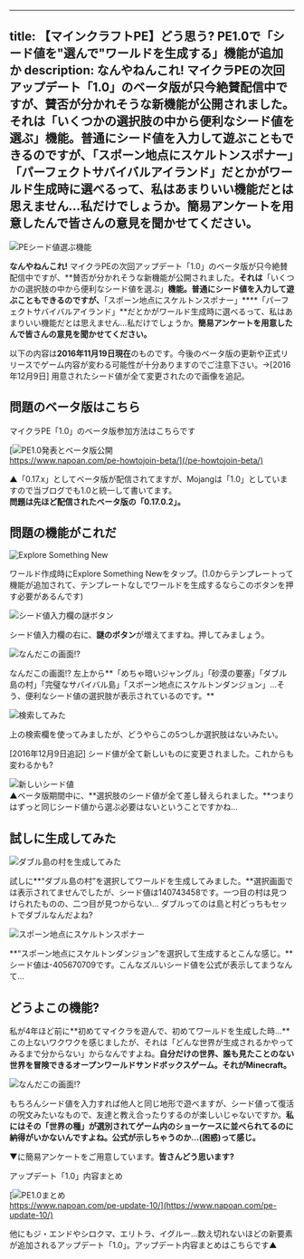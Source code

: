 
---
title: 【マインクラフトPE】どう思う? PE1.0で「シード値を"選んで"ワールドを生成する」機能が追加か
description: なんやねんこれ! マイクラPEの次回アップデート「1.0」のベータ版が只今絶賛配信中ですが、賛否が分かれそうな新機能が公開されました。それは「いくつかの選択肢の中から便利なシード値を選ぶ」機能。普通にシード値を入力して遊ぶこともできるのですが、「スポーン地点にスケルトンスポナー」「パーフェクトサバイバルアイランド」だとかがワールド生成時に選べるって、私はあまりいい機能だとは思えません…私だけでしょうか。簡易アンケートを用意したんで皆さんの意見を聞かせてください。
---

![PEシード値選ぶ機能](https://cdn-ak.f.st-hatena.com/images/fotolife/s/sasigume/20210208/20210208105003.png)

**なんやねんこれ!** マイクラPEの次回アップデート「1.0」のベータ版が只今絶賛配信中ですが、**賛否が分かれそうな新機能が公開されました。**それは**「いくつかの選択肢の中から便利なシード値を選ぶ」**機能。普通にシード値を入力して遊ぶこともできるのですが、**「スポーン地点にスケルトンスポナー」****「パーフェクトサバイバルアイランド」**だとかがワールド生成時に選べるって、私はあまりいい機能だとは思えません…私だけでしょうか。**簡易アンケートを用意したんで皆さんの意見を聞かせてください。**

以下の内容は**2016年11月19日現在**のものです。今後のベータ版の更新や正式リリースでゲーム内容が変わる可能性が十分ありますのでご注意下さい。→\[2016年12月9日\] 用意されたシード値が全て変更されたので画像を追記。

## 問題のベータ版はこちら

マイクラPE「1.0」のベータ版参加方法はこちらです

[![PE1.0発表とベータ版公開](https://cdn-ak.f.st-hatena.com/images/fotolife/s/sasigume/20210208/20210208102547.png)  
https://www.napoan.com/pe-howtojoin-beta/](/pe-howtojoin-beta/)

▲「0.17.x」としてベータ版が配信されてますが、Mojangは「1.0」としていますので当ブログでも1.0と統一して書いてます。  
**問題は先ほど配信されたベータ版の「0.17.0.2」。**

## 問題の機能がこれだ

![Explore Something New](https://cdn-ak.f.st-hatena.com/images/fotolife/s/sasigume/20210208/20210208122746.png)

ワールド作成時にExplore Something Newをタップ。(1.0からテンプレートって機能が追加されて、テンプレートなしでワールドを生成するならこのボタンを押す必要があるんです)

![シード値入力欄の謎ボタン](https://cdn-ak.f.st-hatena.com/images/fotolife/s/sasigume/20210208/20210208122716.png)

シード値入力欄の右に、**謎のボタン**が増えてますね。押してみましょう。

![なんだこの画面!?](https://cdn-ak.f.st-hatena.com/images/fotolife/s/sasigume/20210208/20210208112819.png)

なんだこの画面!? 左上から**「めちゃ暗いジャングル」「砂漠の要塞」「ダブル島の村」「完璧なサバイバル島」「スポーン地点にスケルトンダンジョン」…そう、便利なシード値の選択肢が表示されているのです。**

![検索してみた](https://cdn-ak.f.st-hatena.com/images/fotolife/s/sasigume/20210208/20210208112825.png)

上の検索欄を使ってみましたが、どうやらこの5つしか選択肢はないみたい。

\[2016年12月9日追記\] シード値が全て新しいものに変更されました。これからも変わるかも?

![新しいシード値](https://cdn-ak.f.st-hatena.com/images/fotolife/s/sasigume/20210208/20210208112828.png)  
▲ベータ版期間中に、**選択肢のシード値が全て差し替えられました。**つまりはずっと同じシード値から選ぶ必要はないということですかね…

## 試しに生成してみた

![ダブル島の村を生成してみた](https://cdn-ak.f.st-hatena.com/images/fotolife/s/sasigume/20210208/20210208091119.png)

試しに**“ダブル島の村”を選択してワールドを生成してみました。**選択画面では表示されてませんでしたが、シード値は140743458です。一つ目の村は見つけられたものの、二つ目が見つからない… ダブルってのは島と村どっちもセットでダブルなんだよね?

![スポーン地点にスケルトンスポナー](https://cdn-ak.f.st-hatena.com/images/fotolife/s/sasigume/20210208/20210208121450.png)

**“スポーン地点にスケルトンダンジョン”を選択して生成するとこんな感じ。**シード値は\-405670709です。こんなズルいシード値を公式が表示してまうなんて…

## どうよこの機能?

私が4年ほど前に**初めてマイクラを遊んで、初めてワールドを生成した時…**この上ないワクワクを感じましたが、それは「どんな世界が生成されるかやってみるまで分からない」からなんですよね。**自分だけの世界、誰も見たことのない世界を冒険できるオープンワールドサンドボックスゲーム。それがMinecraft。**

![なんだこの画面!?](https://cdn-ak.f.st-hatena.com/images/fotolife/s/sasigume/20210208/20210208112819.png)

もちろんシード値を入力すれば他人と同じ地形で遊べますが、シード値って復活の呪文みたいなもので、友達と教え合ったりするのが楽しいじゃないですか。**私にはその「世界の種」が選別されてゲーム内のショーケースに並べられてるのに納得がいかないんですよね。公式が示しちゃうのか…(困惑)って感じ。**

▼に簡易アンケートをご用意しています。**皆さんどう思います?**

アップデート「1.0」内容まとめ

[![PE1.0まとめ](https://cdn-ak.f.st-hatena.com/images/fotolife/s/sasigume/20210208/20210208105344.png)  
https://www.napoan.com/pe-update-10/](https://www.napoan.com/pe-update-10/)

他にもジ・エンドやシロクマ、エリトラ、イグルー…数え切れないほどの新要素が追加されるアップデート「1.0」。アップデート内容まとめはこちらです▲
